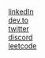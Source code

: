 <!--- website](https://github.com/wizenheimer/) --->
<!--- <br/> --->
[linkedIn](https://www.linkedin.com/in/0xNayan/)
<br/>
[dev.to](https://dev.to/wizenheimer/)
<br/>
[twitter](https://twitter.com/0xNayan/)
<br/>
[discord](https://discordapp.com/users/814409008353378326)
<br/>
[leetcode](https://leetcode.com/wizenheimer/)
